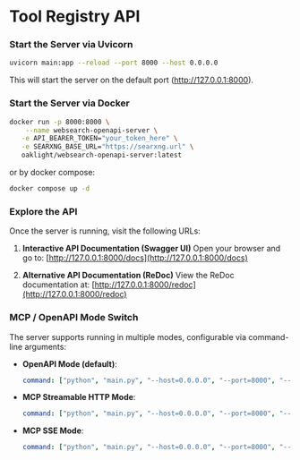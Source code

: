 # Tool Registry API

### Start the Server via Uvicorn

```bash
uvicorn main:app --reload --port 8000 --host 0.0.0.0
```

This will start the server on the default port (<http://127.0.0.1:8000>).

### Start the Server via Docker

```bash
docker run -p 8000:8000 \
    --name websearch-openapi-server \
   -e API_BEARER_TOKEN="your_token_here" \
   -e SEARXNG_BASE_URL="https://searxng.url" \
   oaklight/websearch-openapi-server:latest
```

or by docker compose:

```bash
docker compose up -d
```

### Explore the API

Once the server is running, visit the following URLs:

1. **Interactive API Documentation (Swagger UI)**
   Open your browser and go to:
   [http://127.0.0.1:8000/docs](http://127.0.0.1:8000/docs)

2. **Alternative API Documentation (ReDoc)**
   View the ReDoc documentation at:
   [http://127.0.0.1:8000/redoc](http://127.0.0.1:8000/redoc)

### MCP / OpenAPI Mode Switch

The server supports running in multiple modes, configurable via command-line arguments:

- **OpenAPI Mode (default)**:

  ```yaml
  command: ["python", "main.py", "--host=0.0.0.0", "--port=8000", "--mode=openapi"]
  ```

- **MCP Streamable HTTP Mode**:

  ```yaml
  command: ["python", "main.py", "--host=0.0.0.0", "--port=8000", "--mode=mcp"]
  ```

- **MCP SSE Mode**:

  ```yaml
  command: ["python", "main.py", "--host=0.0.0.0", "--port=8000", "--mode=mcp", "--mcp-mode=sse"]
  ```

